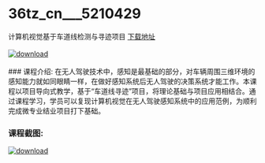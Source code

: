 # 36tz_cn___5210429
计算机视觉基于车道线检测与寻迹项目
[下载地址](http://www.36tz.cn/article/5210429 "下载地址")
<br/></br>[![download](http://36tz.cn/muke_img/2020_02_1-89-300x197.png "下载地址")](http://www.36tz.cn/article/5210429 "下载地址")
<br/></br>### 课程介绍:
在无人驾驶技术中，感知是最基础的部分，对车辆周围三维环境的感知能力就如同眼睛一样，在做好感知系统后无人驾驶的决策系统才能工作。本课程以项目导向式教学，基于“车道线寻迹”项目，将理论基础与项目应用相结合。通过课程学习，学员可以复现计算机视觉在无人驾驶感知系统中的应用范例，为顺利完成微专业结业项目打下基础。

### 课程截图:
[![download](http://36tz.cn/muke_img/2020_02_11-86.png "下载地址")](http://www.36tz.cn/article/5210429 "下载地址")
